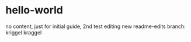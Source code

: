 # hello-world
no content, just for initial guide,
2nd test editing new readme-edits branch:
kriggel kraggel
